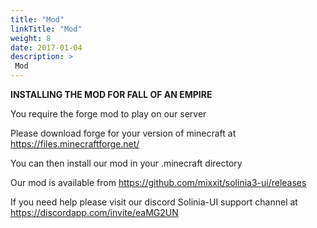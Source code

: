 ```yaml
---
title: "Mod"
linkTitle: "Mod"
weight: 8
date: 2017-01-04
description: >
 Mod
---
```


**INSTALLING THE MOD FOR FALL OF AN EMPIRE**

You require the forge mod to play on our server

Please download forge for your version of minecraft at https://files.minecraftforge.net/

You can then install our mod in your .minecraft directory

Our mod is available from https://github.com/mixxit/solinia3-ui/releases

If you need help please visit our discord Solinia-UI support channel at https://discordapp.com/invite/eaMG2UN